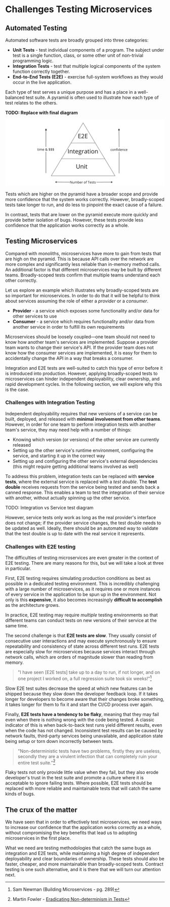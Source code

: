 # Challenges Testing Microservices

## Automated Testing

Automated software tests are broadly grouped into three categories:

- **Unit Tests** - test individual components of a program.
  The subject under test is a single function, class, or some other unit of non-trivial programming logic.
- **Integration Tests** - test that multiple logical components of the system function correctly together.
- **End-to-End Tests (E2E)** - exercise full-system workflows as they would occur in the live application.

Each type of test serves a unique purpose and has a place in a well-balanced test suite.
A pyramid is often used to illustrate how each type of test relates to the others.

**TODO: Replace with final diagram**

![Alt text](./image.png)

Tests which are higher on the pyramid have a broader scope and provide more confidence that the system works correctly.
However, broadly-scoped tests take longer to run, and do less to pinpoint the exact cause of a failure.

In contrast, tests that are lower on the pyramid execute more quickly and provide better isolation of bugs.
However, these tests provide less confidence that the application works correctly as a whole.

## Testing Microservices

Compared with monoliths, microservices have more to gain from tests that are high on the pyramid.
This is because API calls over the network are more complex and significantly less reliable than in-memory method calls.
An additional factor is that different microservices may be built by different teams.
Broadly-scoped tests confirm that multiple teams understand each other correctly.

Let us explore an example which illustrates why broadly-scoped tests are so important for microservices.
In order to do that it will be helpful to think about services assuming the role of either a *provider* or a *consumer*.

- **Provider** - a service which exposes some functionality and/or data for other services to use
- **Consumer** - a service which requires functionality and/or data from another service in order to fulfill its own requirements

Microservices should be loosely coupled—one team should not need to know how another team's services are implemented.
Suppose a provider team wants to change their service's API.
If the provider team does not know how the consumer services are implemented, it is easy for them to accidentally change the API in a way that breaks a consumer.

Integration and E2E tests are well-suited to catch this type of error before it is introduced into production.
However, applying broadly-scoped tests to microservices can hinder independent deployability, clear ownership, and rapid development cycles.
In the following section, we will explore why this is the case.

### Challenges with Integration Testing

Independent deployability requires that new versions of a service can be built, deployed, and released with **minimal involvement from other teams**.
However, in order for one team to perform integration tests with another team's service, they may need help with a number of things:

- Knowing which version (or versions) of the other service are currently released
- Setting up the other service's runtime environment, configuring the service, and starting it up in the correct way
- Setting up and configuring the other service's external dependencies (this might require getting additional teams involved as well)

To address this problem, integration tests can be replaced with **service tests**, where the external service is replaced with a *test double*.
The **test double** receives requests from the service being tested and sends back a canned response.
This enables a team to test the integration of their service with another, without actually spinning up the other service.

TODO: Integration vs Service test diagram

However, service tests only work as long as the real provider's interface does not change; if the provider service changes, the test double needs to be updated as well.
Ideally, there should be an automated way to validate that the test double is up to date with the real service it represents.

### Challenges with E2E testing

The difficulties of testing microservices are even greater in the context of E2E testing.
There are many reasons for this, but we will take a look at three in particular.

First, E2E testing requires simulating production conditions as best as possible in a dedicated testing environment.
This is incredibly challenging with a large number of microservices, as it requires one or more instances of every service in the application to be spun up in the environment.
Not only is this **expensive**, it also becomes increasingly **difficult to accomplish** as the architecture grows.

In practice, E2E testing may require *multiple* testing environments so that different teams can conduct tests on new versions of their service at the same time.

The second challenge is that **E2E tests are slow**.
They usually consist of consecutive user interactions and may execute synchronously to ensure repeatability and consistency of state across different test runs.
E2E tests are especially slow for microservices because services interact through network calls, which are orders of magnitude slower than reading from memory.

> "I have seen \[E2E tests\] take up to a day to run, if not longer, and on one project I worked on, a full regression suite took six weeks!"[^1]

Slow E2E test suites decrease the speed at which new features can be shipped because they slow down the developer feedback loop.
If it takes longer for developers to become aware that their changes broke something, it takes longer for them to fix it and start the CI/CD process over again.

Finally, **E2E tests have a tendency to be flaky**, meaning that they may fail even when there is nothing wrong with the code being tested.
A classic indicator of this is when back-to-back test runs yield different results, even when the code has not changed.
Inconsistent test results can be caused by network faults, third-party services being unavailable, and application state being setup or torn down incorrectly between tests.

> "Non-deterministic tests have two problems, firstly they are useless, secondly they are a virulent infection that can completely ruin your entire test suite."[^2]

Flaky tests not only provide little value when they fail, but they also erode developer's trust in the test suite and promote a culture where it is acceptable to ignore failing tests.
Where possible, E2E tests should be replaced with more reliable and maintainable tests that will catch the same kinds of bugs.

## The crux of the matter

We have seen that in order to effectively test microservices, we need ways to increase our confidence that the application works correctly as a whole, without compromising the key benefits that lead us to adopting microservices in the first place.

What we need are testing methodologies that catch the same bugs as integration and E2E tests, while maintaining a high degree of independent deployability and clear boundaries of ownership.
These tests should also be faster, cheaper, and more maintainable than broadly-scoped tests. Contract testing is one such alternative, and it is there that we will turn our attention next.

[^1]: Sam Newman (Building Microservices - pg. 289)
[^2]: Martin Fowler - [Eradicating Non-determinism in Tests](https://martinfowler.com/articles/nonDeterminism.html)
